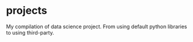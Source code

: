 # projects
My compilation of data science project. From using default python libraries to using third-party.
